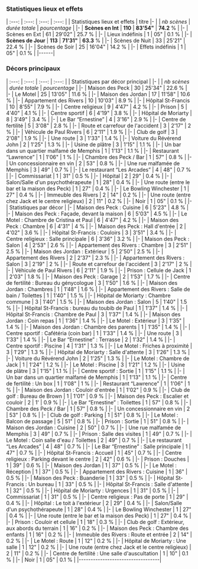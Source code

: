 ### Statistiques lieux et effets

| :---: | :---: | :---: | :---: |
| Statistiques lieux et effets | titre
|-
| | <em>nb scènes</em> | <em>durée totale</em> | <em>pourcentage</em> |
|-
| <strong>Scènes en Int</strong> | <strong>110</strong>  | <strong>83'54"</strong> | <strong>74.2</strong> % |
|-
| Scènes en Ext | 61  | 29'02" | 25.7 % |
|-
| Lieux indéfinis | 1  | 05" | 0.1 % |
|-
| <strong>Scènes de Jour</strong> | <strong>113</strong>  | <strong>71'31"</strong> | <strong>63.3</strong> % |
|-
| Scènes de Nuit | 33  | 25'21" | 22.4 % |
|-
| Scènes de Soir | 25  | 16'04" | 14.2 % |
|-
| Effets indéfinis | 1  | 05" | 0.1 % |
|------|

### Décors principaux

| :---: | :---: | :---: | :---: |
| Statistiques par décor principal |
|-
| | <em>nb scènes</em> | <em>durée totale</em> | <em>pourcentage</em> |
|-
| Maison des Peck | 30  | 25'34" | 22.6 % |
|-
| Le Motel | 25  | 13'05" | 11.6 % |
|-
| Maison des Jordan | 17  | 11'58" | 10.6 % |
|-
| Appartement des Rivers | 10  | 10'03" | 8.9 % |
|-
| Hôpital St-Francis | 10  | 8'55" | 7.9 % |
|-
| Centre religieux | 9  | 4'47" | 4.2 % |
|-
| Prison | 5  | 4'40" | 4.1 % |
|-
| Centre sportif | 6  | 4'19" | 3.8 % |
|-
| Hôpital de Moriarty | 8  | 3'49" | 3.4 % |
|-
| Le Bar “Ernestine” | 4  | 3'16" | 2.9 % |
|-
| Centre de fertilité | 5  | 3'08" | 2.8 % |
|-
| Route et carrefour de l'accident | 3  | 2'17" | 2 % |
|-
| Véhicule de Paul Rivers | 6  | 2'11" | 1.9 % |
|-
| Club de golf | 3  | 2'08" | 1.9 % |
|-
| Une route | 3  | 1'33" | 1.4 % |
|-
| Voiture du Révérend John | 2  | 1'25" | 1.3 % |
|-
| Usine de plâtre | 3  | 1'15" | 1.1 % |
|-
| Un bar dans un quartier malfamé de Memphis | 1  | 1'13" | 1.1 % |
|-
| Restaurant “Lawrence” | 1  | 1'06" | 1 % |
|-
| Chambre des Peck / Bar | 1  | 57" | 0.8 % |
|-
| Un concessionnaire en vin | 2  | 53" | 0.8 % |
|-
| Une rue malfamée de Memphis | 3  | 49" | 0.7 % |
|-
| Le restaurant “Les Arcades” | 4  | 48" | 0.7 % |
|-
| Commissariat | 1  | 31" | 0.5 % |
|-
| Hôpital | 2  | 29" | 0.4 % |
|-
| Salon/Salle d'un psychothérapeute | 1  | 28" | 0.4 % |
|-
| Une route (entre le bar et la maison des Peck) | 1  | 27" | 0.4 % |
|-
| Le Bowling Winchester | 1  | 27" | 0.4 % |
|-
| Immeuble des Rivers | 2  | 14" | 0.2 % |
|-
| Une route (entre chez Jack et le centre religieux) | 2  | 11" | 0.2 % |
|-
| Noir | 1  | 05" | 0.1 % |
|-
 | Statistiques par décor |
|-
| Maison des Peck : Cuisine | 6  | 5'23" | 4.8 % |
|-
| Maison des Peck : Façade, devant la maison | 6  | 5'03" | 4.5 % |
|-
| Le Motel : Chambre de Cristina et Paul | 6  | 4'47" | 4.2 % |
|-
| Maison des Peck : Chambre | 6  | 4'31" | 4 % |
|-
| Maison des Peck : Hall d'entrée | 2  | 4'02" | 3.6 % |
|-
| Hôpital St-Francis : Couloirs | 3  | 3'51" | 3.4 % |
|-
| Centre religieux : Salle principale | 6  | 3'36" | 3.2 % |
|-
| Maison des Peck : Salon | 4  | 2'53" | 2.6 % |
|-
| Appartement des Rivers : Chambre | 3  | 2'51" | 2.5 % |
|-
| Maison des Jordan : Extérieur | 5  | 2'50" | 2.5 % |
|-
| Appartement des Rivers | 2  | 2'37" | 2.3 % |
|-
| Appartement des Rivers : Salon | 3  | 2'19" | 2 % |
|-
| Route et carrefour de l'accident | 3  | 2'17" | 2 % |
|-
| Véhicule de Paul Rivers | 6  | 2'11" | 1.9 % |
|-
| Prison : Cellule de Jack | 1  | 2'03" | 1.8 % |
|-
| Maison des Peck : Garage | 2  | 1'53" | 1.7 % |
|-
| Centre de fertilité : Bureau du génycologue | 3  | 1'50" | 1.6 % |
|-
| Maison des Jordan : Chambres | 1  | 1'48" | 1.6 % |
|-
| Appartement des Rivers : Salle de bain / Toilettes | 1  | 1'40" | 1.5 % |
|-
| Hôpital de Moriarty : Chambre commune | 3  | 1'40" | 1.5 % |
|-
| Maison des Jordan : Salon | 5  | 1'40" | 1.5 % |
|-
| Hôpital St-Francis : bureau du toubib de Paul | 1  | 1'37" | 1.4 % |
|-
| Hôpital St-Francis : Chambre de Paul | 3  | 1'37" | 1.4 % |
|-
| Maison des Jordan : Coin repas | 1  | 1'36" | 1.4 % |
|-
| Le Motel : Extérieur | 3  | 1'35" | 1.4 % |
|-
| Maison des Jordan : Chambre des parents | 1  | 1'35" | 1.4 % |
|-
| Centre sportif : Cafétéria (coin bar) | 1  | 1'33" | 1.4 % |
|-
| Une route | 3  | 1'33" | 1.4 % |
|-
| Le Bar “Ernestine” : Terrasse | 2  | 1'32" | 1.4 % |
|-
| Centre sportif : Piscine | 4  | 1'31" | 1.3 % |
|-
| Le Motel : Friches à proximité | 3  | 1'29" | 1.3 % |
|-
| Hôpital de Moriarty : Salle d'attente | 3  | 1'26" | 1.3 % |
|-
| Voiture du Révérend John | 2  | 1'25" | 1.3 % |
|-
| Le Motel : Chambre de Jack | 1  | 1'24" | 1.2 % |
|-
| Le Motel : Piscine | 3  | 1'21" | 1.2 % |
|-
| Usine de plâtre | 3  | 1'15" | 1.1 % |
|-
| Centre sportif : Sortie | 1  | 1'15" | 1.1 % |
|-
| Un bar dans un quartier malfamé de Memphis | 1  | 1'13" | 1.1 % |
|-
| Centre de fertilité : Un box | 1  | 1'08" | 1 % |
|-
| Restaurant “Lawrence” | 1  | 1'06" | 1 % |
|-
| Maison des Jordan : Couloir d'entrée | 1  | 1'02" | 0.9 % |
|-
| Club de golf : Bureau de Brown | 1  | 1'01" | 0.9 % |
|-
| Maison des Peck : Escalier et couloir | 2  | 1' | 0.9 % |
|-
| Le Bar “Ernestine” : Toilettes | 1  | 57" | 0.8 % |
|-
| Chambre des Peck / Bar | 1  | 57" | 0.8 % |
|-
| Un concessionnaire en vin | 2  | 53" | 0.8 % |
|-
| Club de golf : Parking | 1  | 51" | 0.8 % |
|-
| Le Motel : Balcon de passage | 5  | 51" | 0.8 % |
|-
| Prison : Sortie | 1  | 51" | 0.8 % |
|-
| Maison des Jordan : Cuisine | 2  | 50" | 0.7 % |
|-
| Une rue malfamée de Memphis | 3  | 49" | 0.7 % |
|-
| Prison : Salle des visites | 1  | 49" | 0.7 % |
|-
| Le Motel : Coin salle d'eau / Toilettes | 2  | 49" | 0.7 % |
|-
| Le restaurant “Les Arcades” | 4  | 48" | 0.7 % |
|-
| Le Bar “Ernestine” : Salle principale | 1  | 47" | 0.7 % |
|-
| Hôpital St-Francis : Accueil | 1  | 45" | 0.7 % |
|-
| Centre religieux : Parking devant le centre | 2  | 42" | 0.6 % |
|-
| Prison : Douches | 1  | 39" | 0.6 % |
|-
| Maison des Jordan | 1  | 37" | 0.5 % |
|-
| Le Motel : Réception | 1  | 37" | 0.5 % |
|-
| Appartement des Rivers : Cuisine | 1  | 36" | 0.5 % |
|-
| Maison des Peck : Buanderie | 1  | 33" | 0.5 % |
|-
| Hôpital St-Francis : Un bureau | 1  | 33" | 0.5 % |
|-
| Hôpital St-Francis : Salle d'attente | 1  | 32" | 0.5 % |
|-
| Hôpital de Moriarty : Urgences | 1  | 31" | 0.5 % |
|-
| Commissariat | 1  | 31" | 0.5 % |
|-
| Centre religieux : Pas de porte | 1  | 29" | 0.4 % |
|-
| Hôpital : Le toit à l'extérieur | 2  | 29" | 0.4 % |
|-
| Salon/Salle d'un psychothérapeute | 1  | 28" | 0.4 % |
|-
| Le Bowling Winchester | 1  | 27" | 0.4 % |
|-
| Une route (entre le bar et la maison des Peck) | 1  | 27" | 0.4 % |
|-
| Prison : Couloir et cellule | 1  | 18" | 0.3 % |
|-
| Club de golf : Extérieur, aux abords du terrain | 1  | 16" | 0.2 % |
|-
| Maison des Peck : Chambre des enfants | 1  | 16" | 0.2 % |
|-
| Immeuble des Rivers : Route et entrée | 2  | 14" | 0.2 % |
|-
| Le Motel : Route | 1  | 12" | 0.2 % |
|-
| Hôpital de Moriarty : Une salle | 1  | 12" | 0.2 % |
|-
| Une route (entre chez Jack et le centre religieux) | 2  | 11" | 0.2 % |
|-
| Centre de fertilité : Une salle d'auscultation | 1  | 10" | 0.1 % |
|-
| Noir | 1  | 05" | 0.1 % |
|----------------------------------|
